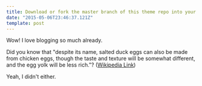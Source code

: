 ```yaml
---
title: Download or fork the master branch of this theme repo into your GitHub account
date: "2015-05-06T23:46:37.121Z"
template: post
---
```


Wow! I love blogging so much already.

Did you know that "despite its name, salted duck eggs can also be made from
chicken eggs, though the taste and texture will be somewhat different, and the
egg yolk will be less rich."?
([Wikipedia Link](https://en.wikipedia.org/wiki/Salted_duck_egg))

Yeah, I didn't either.
